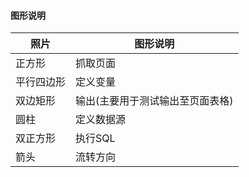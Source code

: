 #### 图形说明
| 照片   | 图形说明   |
| ----- | --- |
| 正方形   | 抓取页面   |
| 平行四边形   | 定义变量   |
| 双边矩形   | 输出(主要用于测试输出至页面表格)   |
| 圆柱   | 定义数据源   |
| 双正方形   | 执行SQL   |
| 箭头   | 流转方向   |